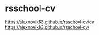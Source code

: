 # rsschool-cv
https://alexnovik83.github.io/rsschool-cv/cv
https://alexnovik83.github.io/rsschool-cv/
